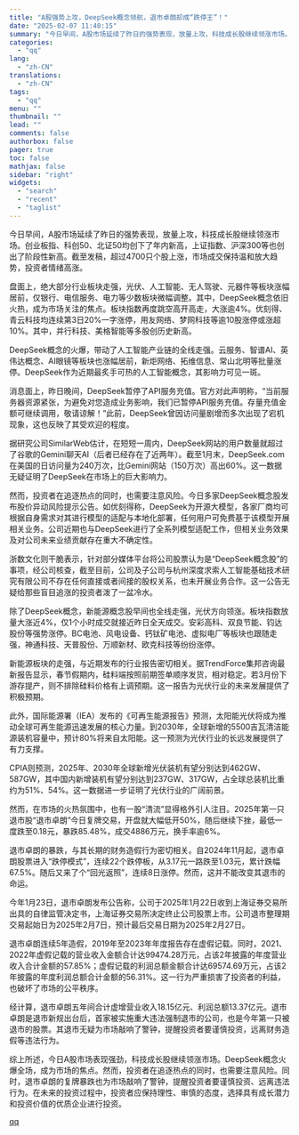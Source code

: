 ```yaml
---
title: "A股强势上攻，DeepSeek概念领航，退市卓朗却成“跌停王”！"
date: "2025-02-07 11:40:15"
summary: "今日早间，A股市场延续了昨日的强势表现，放量上攻，科技成长股继续领涨市场。创业板指、科创50、北证5..."
categories:
  - "qq"
lang:
  - "zh-CN"
translations:
  - "zh-CN"
tags:
  - "qq"
menu: ""
thumbnail: ""
lead: ""
comments: false
authorbox: false
pager: true
toc: false
mathjax: false
sidebar: "right"
widgets:
  - "search"
  - "recent"
  - "taglist"
---
```


今日早间，A股市场延续了昨日的强势表现，放量上攻，科技成长股继续领涨市场。创业板指、科创50、北证50均创下了年内新高，上证指数、沪深300等也创出了阶段性新高。截至发稿，超过4700只个股上涨，市场成交保持温和放大趋势，投资者情绪高涨。

盘面上，绝大部分行业板块走强，光伏、人工智能、无人驾驶、元器件等板块涨幅居前，仅银行、电信服务、电力等少数板块微幅调整。其中，DeepSeek概念依旧火热，成为市场关注的焦点。板块指数再度跳空高开高走，大涨逾4%。优刻得、青云科技均连续第3日20%一字涨停，用友网络、梦网科技等逾10股涨停或涨超10%。其中，并行科技、美格智能等多股创历史新高。

DeepSeek概念的火爆，带动了人工智能产业链的全线走强。云服务、智谱AI、英伟达概念、AI眼镜等板块也涨幅居前，新炬网络、拓维信息、常山北明等批量涨停。DeepSeek作为近期最炙手可热的人工智能概念，其影响力可见一斑。

消息面上，昨日晚间，DeepSeek暂停了API服务充值。官方对此声明称，“当前服务器资源紧张，为避免对您造成业务影响，我们已暂停API服务充值。存量充值金额可继续调用，敬请谅解！”此前，DeepSeek曾因访问量剧增而多次出现了宕机现象，这也反映了其受欢迎的程度。

据研究公司SimilarWeb估计，在短短一周内，DeepSeek网站的用户数量就超过了谷歌的Gemini聊天AI（后者已经存在了近两年）。截至1月末，DeepSeek.com在美国的日访问量为240万次，比Gemini网站（150万次）高出60%。这一数据无疑证明了DeepSeek在市场上的巨大影响力。

然而，投资者在追逐热点的同时，也需要注意风险。今日多家DeepSeek概念股发布股价异动风险提示公告。如优刻得称，DeepSeek为开源大模型，各家厂商均可根据自身需求对其进行模型的适配与本地化部署，任何用户可免费基于该模型开展相关业务。公司近期也与DeepSeek进行了全系列模型适配工作，但相关业务效果及对公司未来业绩贡献存在重大不确定性。

浙数文化则干脆表示，针对部分媒体平台将公司股票认为是“DeepSeek概念股”的事项，经公司核查，截至目前，公司及子公司与杭州深度求索人工智能基础技术研究有限公司不存在任何直接或者间接的股权关系，也未开展业务合作。这一公告无疑给那些盲目追涨的投资者泼了一盆冷水。

除了DeepSeek概念，新能源概念股早间也全线走强，光伏方向领涨。板块指数放量大涨近4%，仅1个小时成交就接近昨日全天成交。安彩高科、双良节能、钧达股份等强势涨停。BC电池、风电设备、钙钛矿电池、虚拟电厂等板块也跟随走强，神通科技、天普股份、万顺新材、欧克科技等纷纷涨停。

新能源板块的走强，与近期发布的行业报告密切相关。据TrendForce集邦咨询最新报告显示，春节假期内，硅料端按照前期签单顺序发货，相对稳定。若3月份下游存提产，则不排除硅料价格有上调预期。这一报告为光伏行业的未来发展提供了积极预期。

此外，国际能源署（IEA）发布的《可再生能源报告》预测，太阳能光伏将成为推动全球可再生能源迅速发展的核心力量。到2030年，全球新增的5500吉瓦清洁能源装机容量中，预计80%将来自太阳能。这一预测为光伏行业的长远发展提供了有力支撑。

CPIA则预测，2025年、2030年全球新增光伏装机有望分别达到462GW、587GW，其中国内新增装机有望分别达到237GW、317GW，占全球总装机比重约为51%、54%。这一数据进一步证明了光伏行业的广阔前景。

然而，在市场的火热氛围中，也有一股“清流”显得格外引人注目。2025年第一只退市股“退市卓朗”今日复牌交易，开盘就大幅低开50%，随后继续下挫，最低一度跌至0.18元，暴跌85.48%，成交4886万元，换手率逾6%。

退市卓朗的暴跌，与其长期的财务造假行为密切相关。自2024年11月起，退市卓朗股票进入“跌停模式”，连续22个跌停板，从3.17元一路跌至1.03元，累计跌幅67.5%。随后又来了个“回光返照”，连续8日涨停。然而，这并不能改变其退市的命运。

今年1月23日，退市卓朗发布公告称，公司于2025年1月22日收到上海证券交易所出具的自律监管决定书，上海证券交易所决定终止公司股票上市。公司退市整理期交易起始日为2025年2月7日，预计最后交易日期为2025年2月27日。

退市卓朗连续5年造假，2019年至2023年年度报告存在虚假记载。同时，2021、2022年虚假记载的营业收入金额合计达99474.28万元，占该2年披露的年度营业收入合计金额的57.85%；虚假记载的利润总额金额合计达69574.69万元，占该2年披露的年度利润总额合计金额的56.31%。这一行为严重损害了投资者的利益，也破坏了市场的公平秩序。

经计算，退市卓朗五年间合计虚增营业收入18.15亿元、利润总额13.37亿元。退市卓朗是退市新规出台后，首家被实施重大违法强制退市的公司，也是今年第一只被退市的股票。其退市无疑为市场敲响了警钟，提醒投资者要谨慎投资，远离财务造假等违法行为。

综上所述，今日A股市场表现强劲，科技成长股继续领涨市场。DeepSeek概念火爆全场，成为市场的焦点。然而，投资者在追逐热点的同时，也需要注意风险。同时，退市卓朗的复牌暴跌也为市场敲响了警钟，提醒投资者要谨慎投资、远离违法行为。在未来的投资过程中，投资者应保持理性、审慎的态度，选择具有成长潜力和投资价值的优质企业进行投资。

[qq](https://new.qq.com/rain/a/20250207A03GEP00)
